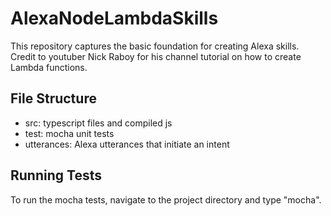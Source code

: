 # AlexaNodeLambdaSkills

This repository captures the basic foundation for creating Alexa skills. Credit to youtuber Nick
Raboy for his channel tutorial on how to create Lambda functions.

## File Structure
* src: typescript files and compiled js
* test: mocha unit tests
* utterances: Alexa utterances that initiate an intent

## Running Tests
To run the mocha tests, navigate to the project directory and type "mocha".
